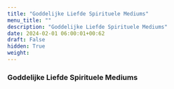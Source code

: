 ```yaml
---
title: "Goddelijke Liefde Spirituele Mediums"
menu_title: ""
description: "Goddelijke Liefde Spirituele Mediums"
date: 2024-02-01 06:00:01+00:62
draft: False
hidden: True
weight:
---
```

### Goddelijke Liefde Spirituele Mediums


